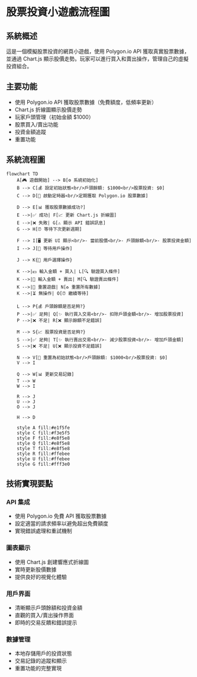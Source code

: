 # 股票投資小遊戲流程圖

## 系統概述
這是一個模擬股票投資的網頁小遊戲，使用 Polygon.io API 獲取真實股票數據，並通過 Chart.js 顯示股價走勢。玩家可以進行買入和賣出操作，管理自己的虛擬投資組合。

## 主要功能
- 使用 Polygon.io API 獲取股票數據（免費額度，低頻率更新）
- Chart.js 折線圖顯示股價走勢
- 玩家戶頭管理（初始金額 $1000）
- 股票買入/賣出功能
- 投資金額追蹤
- 重置功能

## 系統流程圖

```mermaid
flowchart TD
    A[🎮 遊戲開始] --> B[⚙️ 系統初始化]
    B --> C[💰 設定初始狀態<br/>戶頭餘額: $1000<br/>股票投資: $0]
    C --> D[🔄 啟動定時器<br/>定期獲取 Polygon.io 股票數據]
    
    D --> E[📊 獲取股票數據成功?]
    E -->|✅ 成功| F[📈 更新 Chart.js 折線圖]
    E -->|❌ 失敗| G[⚠️ 顯示 API 錯誤訊息]
    G --> H[⏰ 等待下次更新週期]
    
    F --> I[🖥️ 更新 UI 顯示<br/>- 當前股價<br/>- 戶頭餘額<br/>- 股票投資金額]
    I --> J[👤 等待用戶操作]
    
    J --> K{🎯 用戶選擇操作}
    
    K -->|💵 輸入金額 + 買入| L[🔍 驗證買入條件]
    K -->|💸 輸入金額 + 賣出| M[🔍 驗證賣出條件]
    K -->|🔄 重置遊戲| N[♻️ 重置所有數據]
    K -->|⏳ 無操作| O[⏰ 繼續等待]
    
    L --> P{💰 戶頭餘額是否足夠?}
    P -->|✅ 足夠| Q[✨ 執行買入交易<br/>- 扣除戶頭金額<br/>- 增加股票投資]
    P -->|❌ 不足| R[❌ 顯示餘額不足錯誤]
    
    M --> S{📈 股票投資是否足夠?}
    S -->|✅ 足夠| T[✨ 執行賣出交易<br/>- 減少股票投資<br/>- 增加戶頭金額]
    S -->|❌ 不足| U[❌ 顯示投資不足錯誤]
    
    N --> V[🔄 重置為初始狀態<br/>戶頭餘額: $1000<br/>股票投資: $0]
    V --> I
    
    Q --> W[📊 更新交易記錄]
    T --> W
    W --> I
    
    R --> J
    U --> J
    O --> J
    
    H --> D
    
    style A fill:#e1f5fe
    style C fill:#f3e5f5
    style F fill:#e8f5e8
    style Q fill:#e8f5e8
    style T fill:#e8f5e8
    style R fill:#ffebee
    style U fill:#ffebee
    style G fill:#fff3e0
```

## 技術實現要點

### API 集成
- 使用 Polygon.io 免費 API 獲取股票數據
- 設定適當的請求頻率以避免超出免費額度
- 實現錯誤處理和重試機制

### 圖表顯示
- 使用 Chart.js 創建響應式折線圖
- 實時更新股價數據
- 提供良好的視覺化體驗

### 用戶界面
- 清晰顯示戶頭餘額和投資金額
- 直觀的買入/賣出操作界面
- 即時的交易反饋和錯誤提示

### 數據管理
- 本地存儲用戶的投資狀態
- 交易記錄的追蹤和顯示
- 重置功能的完整實現
